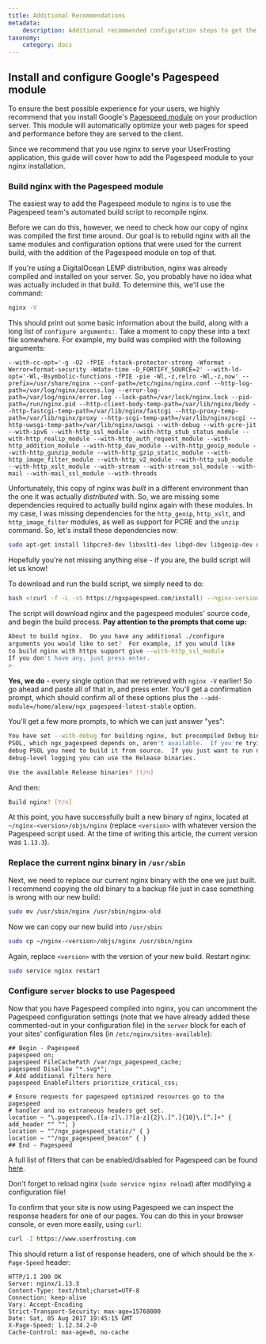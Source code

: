 ```yaml
---
title: Additional Recommendations
metadata:
    description: Additional recommended configuration steps to get the most out of your VPS production server.
taxonomy:
    category: docs
---
```


## Install and configure Google's Pagespeed module

To ensure the best possible experience for your users, we highly recommend that you install Google's [Pagespeed module](https://developers.google.com/speed/pagespeed/module/) on your production server.  This module will automatically optimize your web pages for speed and performance before they are served to the client.

Since we recommend that you use nginx to serve your UserFrosting application, this guide will cover how to add the Pagespeed module to your nginx installation.

### Build nginx with the Pagespeed module

The easiest way to add the Pagespeed module to nginx is to use the Pagespeed team's automated build script to recompile nginx.

Before we can do this, however, we need to check how our copy of nginx was compiled the first time around.  Our goal is to rebuild nginx with all the same modules and configuration options that were used for the current build, with the addition of the Pagespeed module on top of that.

If you're using a DigitalOcean LEMP distribution, nginx was already compiled and installed on your server.  So, you probably have no idea what was actually included in that build.  To determine this, we'll use the command:

```bash
nginx -V
```

This should print out some basic information about the build, along with a long list of `configure arguments:`.  Take a moment to copy these  into a text file somewhere.  For example, my build was compiled with the following arguments:

```
--with-cc-opt='-g -O2 -fPIE -fstack-protector-strong -Wformat -Werror=format-security -Wdate-time -D_FORTIFY_SOURCE=2' --with-ld-opt='-Wl,-Bsymbolic-functions -fPIE -pie -Wl,-z,relro -Wl,-z,now' --prefix=/usr/share/nginx --conf-path=/etc/nginx/nginx.conf --http-log-path=/var/log/nginx/access.log --error-log-path=/var/log/nginx/error.log --lock-path=/var/lock/nginx.lock --pid-path=/run/nginx.pid --http-client-body-temp-path=/var/lib/nginx/body --http-fastcgi-temp-path=/var/lib/nginx/fastcgi --http-proxy-temp-path=/var/lib/nginx/proxy --http-scgi-temp-path=/var/lib/nginx/scgi --http-uwsgi-temp-path=/var/lib/nginx/uwsgi --with-debug --with-pcre-jit --with-ipv6 --with-http_ssl_module --with-http_stub_status_module --with-http_realip_module --with-http_auth_request_module --with-http_addition_module --with-http_dav_module --with-http_geoip_module --with-http_gunzip_module --with-http_gzip_static_module --with-http_image_filter_module --with-http_v2_module --with-http_sub_module --with-http_xslt_module --with-stream --with-stream_ssl_module --with-mail --with-mail_ssl_module --with-threads
```

Unfortunately, this copy of nginx was _built_ in a different environment than the one it was actually _distributed_ with.  So, we are missing some dependencies required to actually build nginx again with these modules.  In my case, I was missing dependencies for the `http_geoip`, `http_xslt`, and `http_image_filter` modules, as well as support for PCRE and the `unzip` command.  So, let's install these dependencies now:

```bash
sudo apt-get install libpcre3-dev libxslt1-dev libgd-dev libgeoip-dev unzip
```

Hopefully you're not missing anything else - if you are, the build script will let us know!

To download and run the build script, we simply need to do:

```bash
bash <(curl -f -L -sS https://ngxpagespeed.com/install) --nginx-version latest
```

The script will download nginx and the pagespeed modules' source code, and begin the build process.  **Pay attention to the prompts that come up:**

```bash
About to build nginx.  Do you have any additional ./configure
arguments you would like to set?  For example, if you would like
to build nginx with https support give --with-http_ssl_module
If you don't have any, just press enter.
>
```

**Yes, we do** - every single option that we retrieved with `nginx -V` earlier!  So go ahead and paste all of that in, and press enter.  You'll get a confirmation prompt, which should confirm all of these options plus the `--add-module=/home/alexw/ngx_pagespeed-latest-stable` option.

You'll get a few more prompts, to which we can just answer "yes":

```bash
You have set --with-debug for building nginx, but precompiled Debug binaries for
PSOL, which ngx_pagespeed depends on, aren't available.  If you're trying to
debug PSOL you need to build it from source.  If you just want to run nginx with
debug-level logging you can use the Release binaries.

Use the available Release binaries? [Y/n]
```

And then:

```bash
Build nginx? [Y/n] 
```

At this point, you have successfully built a new binary of nginx, located at `~/nginx-<version>/objs/nginx` (replace `<version>` with whatever version the Pagespeed script used.  At the time of writing this article, the current version was `1.13.3`).

### Replace the current nginx binary in `/usr/sbin`

Next, we need to replace our current nginx binary with the one we just built.  I recommend copying the old binary to a backup file just in case something is wrong with our new build:

```bash
sudo mv /usr/sbin/nginx /usr/sbin/nginx-old
```

Now we can copy our new build into `/usr/sbin`:

```bash
sudo cp ~/nginx-<version>/objs/nginx /usr/sbin/nginx
```

Again, replace `<version>` with the version of your new build.  Restart nginx:

```bash
sudo service nginx restart
```

### Configure `server` blocks to use Pagespeed

Now that you have Pagespeed compiled into nginx, you can uncomment the Pagespeed configuration settings (note that we have already added these commented-out in your configuration file) in the `server` block for each of your sites' configuration files (in `/etc/nginx/sites-available`):

```
## Begin - Pagespeed
pagespeed on;
pagespeed FileCachePath /var/ngx_pagespeed_cache;
pagespeed Disallow "*.svg*";
# Add additional filters here
pagespeed EnableFilters prioritize_critical_css;

# Ensure requests for pagespeed optimized resources go to the pagespeed 
# handler and no extraneous headers get set.
location ~ "\.pagespeed\.([a-z]\.)?[a-z]{2}\.[^.]{10}\.[^.]+" { add_header "" ""; }
location ~ "^/ngx_pagespeed_static/" { }
location ~ "^/ngx_pagespeed_beacon" { }
## End - Pagespeed
```

A full list of filters that can be enabled/disabled for Pagespeed can be found [here](https://modpagespeed.com/doc/config_filters#enabling).

Don't forget to reload nginx (`sudo service nginx reload`) after modifying a configuration file!

To confirm that your site is now using Pagespeed we can inspect the response headers for one of our pages.  You can do this in your browser console, or even more easily, using `curl`:

```bash
curl -I https://www.userfrosting.com
```

This should return a list of response headers, one of which should be the `X-Page-Speed` header:

```
HTTP/1.1 200 OK
Server: nginx/1.13.3
Content-Type: text/html;charset=UTF-8
Connection: keep-alive
Vary: Accept-Encoding
Strict-Transport-Security: max-age=15768000
Date: Sat, 05 Aug 2017 19:45:15 GMT
X-Page-Speed: 1.12.34.2-0
Cache-Control: max-age=0, no-cache
```

